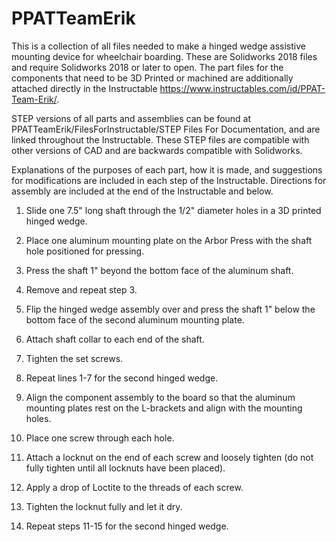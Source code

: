 # PPATTeamErik
This is a collection of all files needed to make a hinged wedge assistive mounting device for wheelchair boarding. These are Solidworks 2018 files and require Solidworks 2018 or later to open. The part files for the components that need to be 3D Printed or machined are additionally attached directly in the Instructable https://www.instructables.com/id/PPAT-Team-Erik/. 

STEP versions of all parts and assemblies can be found at PPATTeamErik/FilesForInstructable/STEP Files For Documentation, and are linked throughout the Instructable. These STEP files are compatible with other versions of CAD and are backwards compatible with Solidworks.

Explanations of the purposes of each part, how it is made, and suggestions for modifications are included in each step of the Instructable. Directions for assembly are included at the end of the Instructable and below.
1. Slide one 7.5" long shaft through the 1/2" diameter holes in a 3D printed hinged wedge.
2. Place one aluminum mounting plate on the Arbor Press with the shaft hole positioned for pressing.
3. Press the shaft 1" beyond the bottom face of the aluminum shaft.
4. Remove and repeat step 3.
5. Flip the hinged wedge assembly over and press the shaft 1" below the bottom face of the second aluminum mounting plate.
6. Attach shaft collar to each end of the shaft.
7. Tighten the set screws.
8. Repeat lines 1-7 for the second hinged wedge. 

9. Align the component assembly to the board so that the aluminum mounting plates rest on the L-brackets and align with the mounting holes.
10. Place one screw through each hole.
11. Attach a locknut on the end of each screw and loosely tighten (do not fully tighten until all locknuts have been placed).
12. Apply a drop of Loctite to the threads of each screw.
13. Tighten the locknut fully and let it dry.
14. Repeat steps 11-15 for the second hinged wedge.
